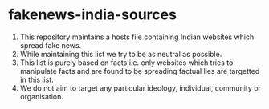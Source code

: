 # fakenews-india-sources
1)  This repository maintains a hosts file containing Indian websites which spread fake news.
2)  While maintaining this list we try to be as neutral as possible.
3)  This list is purely based on facts i.e. only websites which tries to manipulate facts and are found to be spreading factual lies are       targetted in this list.
4)  We do not aim to target any particular ideology, individual, community or organisation.
